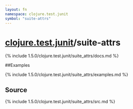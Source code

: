 ```yaml
---
layout: fn
namespace: clojure.test.junit
symbol: "suite-attrs"
---
```


# [clojure.test.junit](../)/suite-attrs

{% include 1.5.0/clojure.test.junit/suite_attrs/docs.md %}

##Examples

{% include 1.5.0/clojure.test.junit/suite_attrs/examples.md %}
## Source
{% include 1.5.0/clojure.test.junit/suite_attrs/src.md %}

